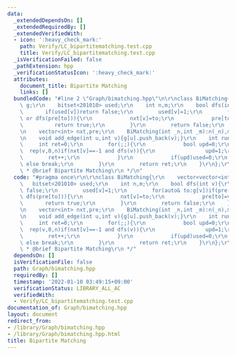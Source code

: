 ```yaml
---
data:
  _extendedDependsOn: []
  _extendedRequiredBy: []
  _extendedVerifiedWith:
  - icon: ':heavy_check_mark:'
    path: Verify/LC_bipartitematching.test.cpp
    title: Verify/LC_bipartitematching.test.cpp
  _isVerificationFailed: false
  _pathExtension: hpp
  _verificationStatusIcon: ':heavy_check_mark:'
  attributes:
    document_title: Bipartite Matching
    links: []
  bundledCode: "#line 2 \"Graph/bimatching.hpp\"\n\r\nclass BiMatching{\r\n    vector<vector<int>>\
    \ g;\r\n    bitset<201010> used;\r\n    int n,m;\r\n    bool dfs(int v){\r\n \
    \       if(used[v])return false;\r\n        used[v]=1;\r\n        for(auto& to:g[v])if(pre[to]==-1\
    \ or dfs(pre[to])){\r\n            nxt[v]=to;\r\n            pre[to]=v;\r\n  \
    \          return true;\r\n        }\r\n        return false;\r\n    }\r\npublic:\r\
    \n    vector<int> nxt,pre;\r\n    BiMatching(int _n,int _m):n(_n),m(_m),g(_n),nxt(_n,-1),pre(_m,-1){}\r\
    \n    void add_edge(int u,int v){g[u].push_back(v);}\r\n    int run(){\r\n   \
    \     int ret=0;\r\n        for(;;){\r\n            bool upd=0;\r\n          \
    \  rep(v,0,n)if(nxt[v]==-1 and dfs(v)){\r\n                upd=1;\r\n        \
    \        ret++;\r\n            }\r\n            if(upd)used=0;\r\n           \
    \ else break;\r\n        }\r\n        return ret;\r\n    }\r\n};\r\n\r\n/**\r\n\
    \ * @brief Bipartite Matching\r\n */\n"
  code: "#pragma once\r\n\r\nclass BiMatching{\r\n    vector<vector<int>> g;\r\n \
    \   bitset<201010> used;\r\n    int n,m;\r\n    bool dfs(int v){\r\n        if(used[v])return\
    \ false;\r\n        used[v]=1;\r\n        for(auto& to:g[v])if(pre[to]==-1 or\
    \ dfs(pre[to])){\r\n            nxt[v]=to;\r\n            pre[to]=v;\r\n     \
    \       return true;\r\n        }\r\n        return false;\r\n    }\r\npublic:\r\
    \n    vector<int> nxt,pre;\r\n    BiMatching(int _n,int _m):n(_n),m(_m),g(_n),nxt(_n,-1),pre(_m,-1){}\r\
    \n    void add_edge(int u,int v){g[u].push_back(v);}\r\n    int run(){\r\n   \
    \     int ret=0;\r\n        for(;;){\r\n            bool upd=0;\r\n          \
    \  rep(v,0,n)if(nxt[v]==-1 and dfs(v)){\r\n                upd=1;\r\n        \
    \        ret++;\r\n            }\r\n            if(upd)used=0;\r\n           \
    \ else break;\r\n        }\r\n        return ret;\r\n    }\r\n};\r\n\r\n/**\r\n\
    \ * @brief Bipartite Matching\r\n */"
  dependsOn: []
  isVerificationFile: false
  path: Graph/bimatching.hpp
  requiredBy: []
  timestamp: '2022-01-10 03:49:15+09:00'
  verificationStatus: LIBRARY_ALL_AC
  verifiedWith:
  - Verify/LC_bipartitematching.test.cpp
documentation_of: Graph/bimatching.hpp
layout: document
redirect_from:
- /library/Graph/bimatching.hpp
- /library/Graph/bimatching.hpp.html
title: Bipartite Matching
---
```

